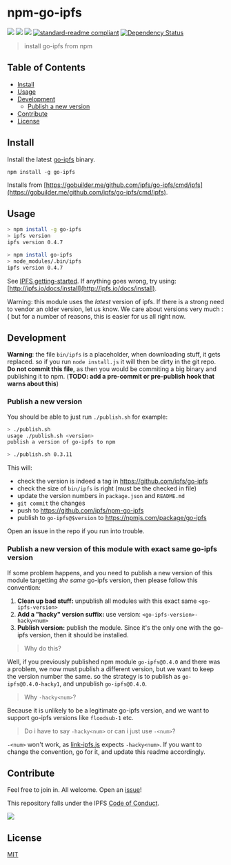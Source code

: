# npm-go-ipfs

[![](https://img.shields.io/badge/made%20by-Protocol%20Labs-blue.svg?style=flat-square)](http://ipn.io)
[![](https://img.shields.io/badge/project-IPFS-blue.svg?style=flat-square)](http://ipfs.io/)
[![](https://img.shields.io/badge/freenode-%23ipfs-blue.svg?style=flat-square)](http://webchat.freenode.net/?channels=%23ipfs)
[![standard-readme compliant](https://img.shields.io/badge/standard--readme-OK-green.svg?style=flat-square)](https://github.com/RichardLitt/standard-readme)
[![Dependency Status](https://david-dm.org/ipfs/npm-go-ipfs.svg?style=flat-square)](https://david-dm.org/ipfs/npm-go-ipfs)

> install go-ipfs from npm

## Table of Contents

- [Install](#install)
- [Usage](#usage)
- [Development](#development)
  - [Publish a new version](#publish-a-new-version)
- [Contribute](#contribute)
- [License](#license)

## Install

Install the latest [go-ipfs](https://github.com/ipfs/go-ipfs/) binary.

```
npm install -g go-ipfs
```

Installs from [https://gobuilder.me/github.com/ipfs/go-ipfs/cmd/ipfs](https://gobuilder.me/github.com/ipfs/go-ipfs/cmd/ipfs).

## Usage

```sh
> npm install -g go-ipfs
> ipfs version
ipfs version 0.4.7

> npm install go-ipfs
> node_modules/.bin/ipfs
ipfs version 0.4.7
```

See [IPFS getting-started](http://ipfs.io/docs/getting-started). If anything goes wrong, try using: [http://ipfs.io/docs/install](http://ipfs.io/docs/install).

Warning: this module uses the _latest_ version of ipfs. If there is a strong need to vendor an older version, let us know. We care about versions very much :(  but for a number of reasons, this is easier for us all right now.


## Development

**Warning**: the file `bin/ipfs` is a placeholder, when downloading stuff, it gets replaced. so if you run `node install.js` it will then be dirty in the git repo. **Do not commit this file**, as then you would be commiting a big binary and publishing it to npm. (**TODO: add a pre-commit or pre-publish hook that warns about this**)

### Publish a new version

You should be able to just run `./publish.sh` for example:

```sh
> ./publish.sh
usage ./publish.sh <version>
publish a version of go-ipfs to npm

> ./publish.sh 0.3.11
```

This will:

- check the version is indeed a tag in https://github.com/ipfs/go-ipfs
- check the size of `bin/ipfs` is right (must be the checked in file)
- update the version numbers in `package.json` and `README.md`
- `git commit` the changes
- push to https://github.com/ipfs/npm-go-ipfs
- publish to `go-ipfs@$version` to https://npmjs.com/package/go-ipfs

Open an issue in the repo if you run into trouble.

### Publish a new version of this module with exact same go-ipfs version

If some problem happens, and you need to publish a new version of this module targetting _the same_ go-ipfs version, then please follow this convention:

1. **Clean up bad stuff:** unpublish all modules with this exact same `<go-ipfs-version>`
2. **Add a "hacky" version suffix:** use version: `<go-ipfs-version>-hacky<num>`
3. **Publish version:** publish the module. Since it's the only one with the go-ipfs version, then it should be installed.

> Why do this?

Well, if you previously published npm module `go-ipfs@0.4.0` and there was a problem, we now must publish a different version, but we want to keep the version number the same. so the strategy is to publish as `go-ipfs@0.4.0-hacky1`, and unpublish `go-ipfs@0.4.0`.

> Why `-hacky<num>`?

Because it is unlikely to be a legitimate go-ipfs version, and we want to support go-ipfs versions like `floodsub-1` etc.

> Do i have to say `-hacky<num>` or can i just use `-<num>`?

`-<num>` won't work, as [link-ipfs.js](./link-ipfs.js) expects `-hacky<num>`. If you want to
change the convention, go for it, and update this readme accordingly.

## Contribute

Feel free to join in. All welcome. Open an [issue](https://github.com/ipfs/npm-go-ipfs/issues)!

This repository falls under the IPFS [Code of Conduct](https://github.com/ipfs/community/blob/master/code-of-conduct.md).

[![](https://cdn.rawgit.com/jbenet/contribute-ipfs-gif/master/img/contribute.gif)](https://github.com/ipfs/community/blob/master/contributing.md)

## License

[MIT](LICENSE)
